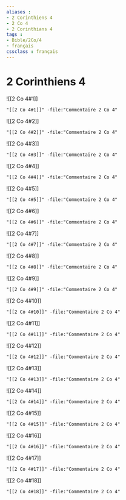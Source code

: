 ```yaml
---
aliases : 
- 2 Corinthiens 4
- 2 Co 4
- 2 Corinthians 4
tags : 
- Bible/2Co/4
- français
cssclass : français
---
```


# 2 Corinthiens 4

![[2 Co 4#1]]

```query
"[[2 Co 4#1]]" -file:"Commentaire 2 Co 4"
```

![[2 Co 4#2]]

```query
"[[2 Co 4#2]]" -file:"Commentaire 2 Co 4"
```

![[2 Co 4#3]]

```query
"[[2 Co 4#3]]" -file:"Commentaire 2 Co 4"
```

![[2 Co 4#4]]

```query
"[[2 Co 4#4]]" -file:"Commentaire 2 Co 4"
```

![[2 Co 4#5]]

```query
"[[2 Co 4#5]]" -file:"Commentaire 2 Co 4"
```

![[2 Co 4#6]]

```query
"[[2 Co 4#6]]" -file:"Commentaire 2 Co 4"
```

![[2 Co 4#7]]

```query
"[[2 Co 4#7]]" -file:"Commentaire 2 Co 4"
```

![[2 Co 4#8]]

```query
"[[2 Co 4#8]]" -file:"Commentaire 2 Co 4"
```

![[2 Co 4#9]]

```query
"[[2 Co 4#9]]" -file:"Commentaire 2 Co 4"
```

![[2 Co 4#10]]

```query
"[[2 Co 4#10]]" -file:"Commentaire 2 Co 4"
```

![[2 Co 4#11]]

```query
"[[2 Co 4#11]]" -file:"Commentaire 2 Co 4"
```

![[2 Co 4#12]]

```query
"[[2 Co 4#12]]" -file:"Commentaire 2 Co 4"
```

![[2 Co 4#13]]

```query
"[[2 Co 4#13]]" -file:"Commentaire 2 Co 4"
```

![[2 Co 4#14]]

```query
"[[2 Co 4#14]]" -file:"Commentaire 2 Co 4"
```

![[2 Co 4#15]]

```query
"[[2 Co 4#15]]" -file:"Commentaire 2 Co 4"
```

![[2 Co 4#16]]

```query
"[[2 Co 4#16]]" -file:"Commentaire 2 Co 4"
```

![[2 Co 4#17]]

```query
"[[2 Co 4#17]]" -file:"Commentaire 2 Co 4"
```

![[2 Co 4#18]]

```query
"[[2 Co 4#18]]" -file:"Commentaire 2 Co 4"
```

